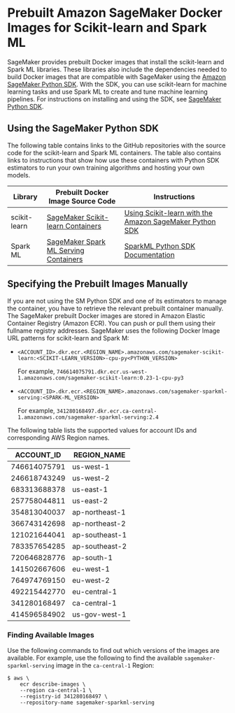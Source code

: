 # Prebuilt Amazon SageMaker Docker Images for Scikit\-learn and Spark ML<a name="pre-built-docker-containers-scikit-learn-spark"></a>

SageMaker provides prebuilt Docker images that install the scikit\-learn and Spark ML libraries\. These libraries also include the dependencies needed to build Docker images that are compatible with SageMaker using the [Amazon SageMaker Python SDK](https://sagemaker.readthedocs.io)\. With the SDK, you can use scikit\-learn for machine learning tasks and use Spark ML to create and tune machine learning pipelines\. For instructions on installing and using the SDK, see [SageMaker Python SDK](https://github.com/aws/sagemaker-python-sdk#installing-the-sagemaker-python-sdk)\. 

## Using the SageMaker Python SDK<a name="pre-built-docker-containers-scikit-learn-spark-sdk"></a>

The following table contains links to the GitHub repositories with the source code for the scikit\-learn and Spark ML containers\. The table also contains links to instructions that show how use these containers with Python SDK estimators to run your own training algorithms and hosting your own models\. 


| Library | Prebuilt Docker Image Source Code | Instructions | 
| --- | --- | --- | 
| scikit\-learn |  [SageMaker Scikit\-learn Containers](https://github.com/aws/sagemaker-scikit-learn-container)  |  [Using Scikit\-learn with the Amazon SageMaker Python SDK](https://sagemaker.readthedocs.io/en/stable/using_sklearn.html)  | 
| Spark ML |  [SageMaker Spark ML Serving Containers](https://github.com/aws/sagemaker-sparkml-serving-container)  |  [SparkML Python SDK Documentation](https://sagemaker.readthedocs.io/en/stable/sagemaker.sparkml.html)  | 

## Specifying the Prebuilt Images Manually<a name="pre-built-containers-scikit-learn-manual"></a>

If you are not using the SM Python SDK and one of its estimators to manage the container, you have to retrieve the relevant prebuilt container manually\. The SageMaker prebuilt Docker images are stored in Amazon Elastic Container Registry \(Amazon ECR\)\. You can push or pull them using their fullname registry addresses\. SageMaker uses the following Docker Image URL patterns for scikit\-learn and Spark M:
+ `<ACCOUNT_ID>.dkr.ecr.<REGION_NAME>.amazonaws.com/sagemaker-scikit-learn:<SCIKIT-LEARN_VERSION>-cpu-py<PYTHON_VERSION>`

  For example, `746614075791.dkr.ecr.us-west-1.amazonaws.com/sagemaker-scikit-learn:0.23-1-cpu-py3`
+ `<ACCOUNT_ID>.dkr.ecr.<REGION_NAME>.amazonaws.com/sagemaker-sparkml-serving:<SPARK-ML_VERSION>`

  For example, `341280168497.dkr.ecr.ca-central-1.amazonaws.com/sagemaker-sparkml-serving:2.4`

The following table lists the supported values for account IDs and corresponding AWS Region names\.


| ACCOUNT\_ID | REGION\_NAME | 
| --- | --- | 
| 746614075791 | us\-west\-1 | 
| 246618743249 | us\-west\-2 | 
| 683313688378 | us\-east\-1 | 
| 257758044811 | us\-east\-2 | 
| 354813040037 | ap\-northeast\-1 | 
| 366743142698 | ap\-northeast\-2 | 
| 121021644041 | ap\-southeast\-1 | 
| 783357654285 | ap\-southeast\-2 | 
| 720646828776 | ap\-south\-1 | 
| 141502667606 | eu\-west\-1 | 
| 764974769150 | eu\-west\-2 | 
| 492215442770 | eu\-central\-1 | 
| 341280168497 | ca\-central\-1 | 
| 414596584902 | us\-gov\-west\-1 | 

### Finding Available Images<a name="pre-built-docker-containers-scikit-learn-spark-finding"></a>

Use the following commands to find out which versions of the images are available\. For example, use the following to find the available `sagemaker-sparkml-serving` image in the `ca-central-1` Region:

```
$ aws \
    ecr describe-images \    
    --region ca-central-1 \
    --registry-id 341280168497 \
    --repository-name sagemaker-sparkml-serving
```